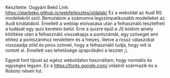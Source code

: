 Készítette: Osgyáni Bekő
Link: https://ajarbeko.github.io/webfejlesztes/oldalak/
Ez a weboldal az Audi RS modellekről szól. Bemutatom a számomra legszimpatikusabb modelleket az Audi kínálatából. Emellett a weblap elolvasása után a felhasználó tesztelheti a tudását egy quiz keretein belül.
Erre a quizre épül a JS kódom amely kitöltése után a felhasználó visszakapja a pontszámát, egy szöveget ami ehhez a pontszámhoz rendeltem és a helyes, illetve a rossz válaszokat visszaadja zöld és piros színnel, hogy a felhasználó tudja, hogy mit is rontott el. Emellett van lehetősége újrapróbálni a tesztet ;).

Egyedi font típust az egész weboldalon használtam, hogy normális és egységes legyen. Ez a https://fonts.google.com/ oldalról származik és a Roboto néven fut.
